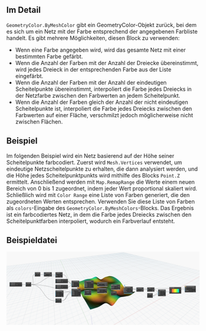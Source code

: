 ## Im Detail
`GeometryColor.ByMeshColor` gibt ein GeometryColor-Objekt zurück, bei dem es sich um ein Netz mit der Farbe entsprechend der angegebenen Farbliste handelt. Es gibt mehrere Möglichkeiten, diesen Block zu verwenden:

- Wenn eine Farbe angegeben wird, wird das gesamte Netz mit einer bestimmten Farbe gefärbt.
- Wenn die Anzahl der Farben mit der Anzahl der Dreiecke übereinstimmt, wird jedes Dreieck in der entsprechenden Farbe aus der Liste eingefärbt.
- Wenn die Anzahl der Farben mit der Anzahl der eindeutigen Scheitelpunkte übereinstimmt, interpoliert die Farbe jedes Dreiecks in der Netzfarbe zwischen den Farbwerten an jedem Scheitelpunkt.
- Wenn die Anzahl der Farben gleich der Anzahl der nicht eindeutigen Scheitelpunkte ist, interpoliert die Farbe jedes Dreiecks zwischen den Farbwerten auf einer Fläche, verschmilzt jedoch möglicherweise nicht zwischen Flächen.

## Beispiel

Im folgenden Beispiel wird ein Netz basierend auf der Höhe seiner Scheitelpunkte farbcodiert. Zuerst wird `Mesh.Vertices` verwendet, um eindeutige Netzscheitelpunkte zu erhalten, die dann analysiert werden, und die Höhe jedes Scheitelpunktpunkts wird mithilfe des Blocks `Point.Z` ermittelt. Anschließend werden mit `Map.RemapRange` die Werte einem neuen Bereich von 0 bis 1 zugeordnet, indem jeder Wert proportional skaliert wird. Schließlich wird mit `Color Range` eine Liste von Farben generiert, die den zugeordneten Werten entsprechen. Verwenden Sie diese Liste von Farben als `colors`-Eingabe des `GeometryColor.ByMeshColors`-Blocks. Das Ergebnis ist ein farbcodiertes Netz, in dem die Farbe jedes Dreiecks zwischen den Scheitelpunktfarben interpoliert, wodurch ein Farbverlauf entsteht.

## Beispieldatei

![Example](./Modifiers.GeometryColor.ByMeshColors_img.jpg)
